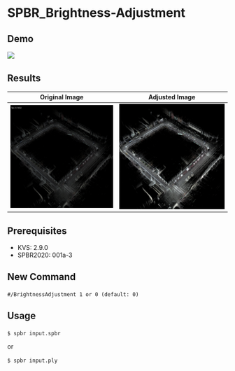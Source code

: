 # SPBR_Brightness-Adjustment

## Demo
<img src="figures/demo.gif">

## Results
|Original Image|Adjusted Image|
|:-:|:-:|
|<img src="figures/original.bmp">|<img src="figures/adjusted249.bmp">|

## Prerequisites
- KVS: 2.9.0
- SPBR2020: 001a-3

## New Command
`#/BrightnessAdjustment 1 or 0 (default: 0)`

## Usage
`$ spbr input.spbr `

or

`$ spbr input.ply`